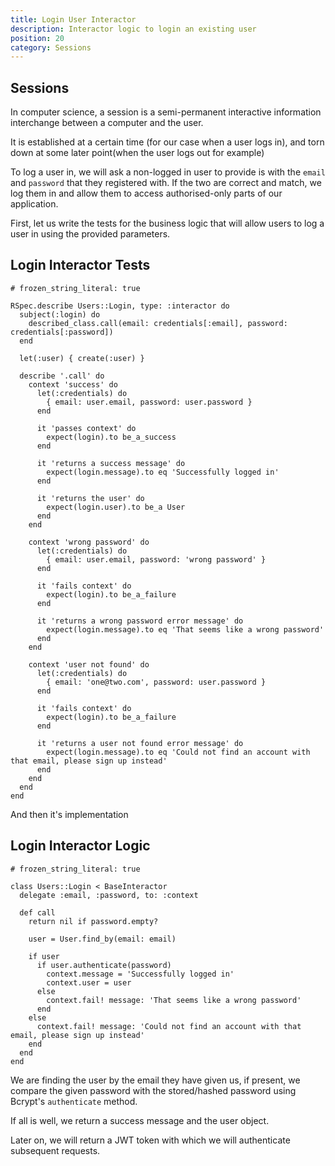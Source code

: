 ```yaml
---
title: Login User Interactor
description: Interactor logic to login an existing user
position: 20
category: Sessions
---
```


## Sessions

In computer science, a session is a semi-permanent interactive information interchange between a computer and the user.

It is established at a certain time (for our case when a user logs in), and torn down at some later point(when the user logs out for example)

To log a user in, we will ask a non-logged in user to provide is with the `email` and `password` that they registered with. If the two are correct and match, we log them in and allow them to access authorised-only parts of our application.

First, let us write the tests for the business logic that will allow users to log a user in using the provided parameters.

## Login Interactor Tests

```ruby[spec/interactors/users/login_spec.rb]
# frozen_string_literal: true

RSpec.describe Users::Login, type: :interactor do
  subject(:login) do
    described_class.call(email: credentials[:email], password: credentials[:password])
  end

  let(:user) { create(:user) }

  describe '.call' do
    context 'success' do
      let(:credentials) do
        { email: user.email, password: user.password }
      end

      it 'passes context' do
        expect(login).to be_a_success
      end

      it 'returns a success message' do
        expect(login.message).to eq 'Successfully logged in'
      end

      it 'returns the user' do
        expect(login.user).to be_a User
      end
    end

    context 'wrong password' do
      let(:credentials) do
        { email: user.email, password: 'wrong password' }
      end

      it 'fails context' do
        expect(login).to be_a_failure
      end

      it 'returns a wrong password error message' do
        expect(login.message).to eq 'That seems like a wrong password'
      end
    end

    context 'user not found' do
      let(:credentials) do
        { email: 'one@two.com', password: user.password }
      end

      it 'fails context' do
        expect(login).to be_a_failure
      end

      it 'returns a user not found error message' do
        expect(login.message).to eq 'Could not find an account with that email, please sign up instead'
      end
    end
  end
end
```

And then it's implementation

## Login Interactor Logic

```ruby[app/interactors/users/login.rb]
# frozen_string_literal: true

class Users::Login < BaseInteractor
  delegate :email, :password, to: :context

  def call
    return nil if password.empty?

    user = User.find_by(email: email)

    if user
      if user.authenticate(password)
        context.message = 'Successfully logged in'
        context.user = user
      else
        context.fail! message: 'That seems like a wrong password'
      end
    else
      context.fail! message: 'Could not find an account with that email, please sign up instead'
    end
  end
end
```

We are finding the user by the email they have given us, if present, we compare the given password with the stored/hashed password using Bcrypt's `authenticate` method.

If all is well, we return a success message and the user object.

Later on, we will return a JWT token with which we will authenticate subsequent requests.

